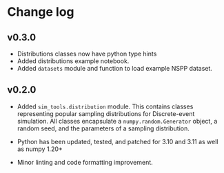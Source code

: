 # Change log

## v0.3.0

* Distributions classes now have python type hints
* Added distributions example notebook.
* Added `datasets` module and function to load example NSPP dataset.

## v0.2.0

* Added `sim_tools.distribution` module.  This contains classes representing popular sampling distributions for Discrete-event simulation. All classes encapsulate a `numpy.random.Generator` object, a random seed, and the parameters of a sampling distribution.  

* Python has been updated, tested, and patched for 3.10 and 3.11 as well as numpy 1.20+

* Minor linting and code formatting improvement.
